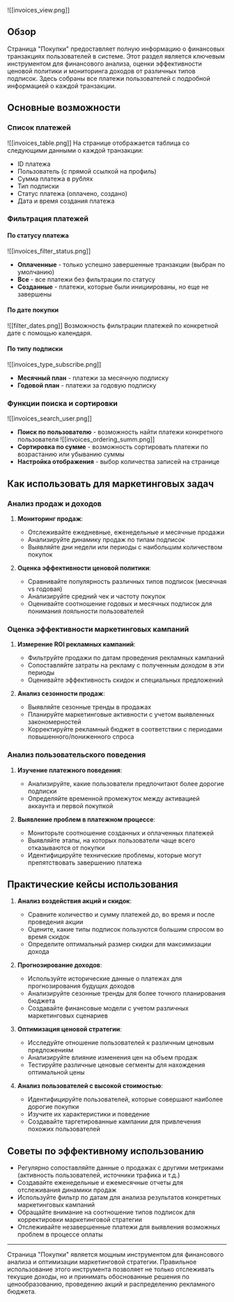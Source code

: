 ![[invoices_view.png]]
## Обзор

Страница "Покупки" предоставляет полную информацию о финансовых транзакциях пользователей в системе. Этот раздел является ключевым инструментом для финансового анализа, оценки эффективности ценовой политики и мониторинга доходов от различных типов подписок. Здесь собраны все платежи пользователей с подробной информацией о каждой транзакции.

## Основные возможности

### Список платежей

![[invoices_table.png]]
На странице отображается таблица со следующими данными о каждой транзакции:
- ID платежа
- Пользователь (с прямой ссылкой на профиль)
- Сумма платежа в рублях
- Тип подписки
- Статус платежа (оплачено, создано)
- Дата и время создания платежа

### Фильтрация платежей

#### По статусу платежа
![[invoices_filter_status.png]]
- **Оплаченные** - только успешно завершенные транзакции (выбран по умолчанию)
- **Все** - все платежи без фильтрации по статусу
- **Созданные** - платежи, которые были инициированы, но еще не завершены

#### По дате покупки
![[filter_dates.png]]
Возможность фильтрации платежей по конкретной дате с помощью календаря.

#### По типу подписки
![[invoices_type_subscribe.png]]
- **Месячный план** - платежи за месячную подписку
- **Годовой план** - платежи за годовую подписку

### Функции поиска и сортировки

![[invoices_search_user.png]]
- **Поиск по пользователю** - возможность найти платежи конкретного пользователя
![[invoices_ordering_summ.png]]
- **Сортировка по сумме** - возможность сортировать платежи по возрастанию или убыванию суммы
- **Настройка отображения** - выбор количества записей на странице

## Как использовать для маркетинговых задач

### Анализ продаж и доходов

1. **Мониторинг продаж**:
   - Отслеживайте ежедневные, еженедельные и месячные продажи
   - Анализируйте динамику продаж по типам подписок
   - Выявляйте дни недели или периоды с наибольшим количеством покупок

2. **Оценка эффективности ценовой политики**:
   - Сравнивайте популярность различных типов подписок (месячная vs годовая)
   - Анализируйте средний чек и частоту покупок
   - Оценивайте соотношение годовых и месячных подписок для понимания лояльности пользователей

### Оценка эффективности маркетинговых кампаний

1. **Измерение ROI рекламных кампаний**:
   - Фильтруйте продажи по датам проведения рекламных кампаний
   - Сопоставляйте затраты на рекламу с полученным доходом в эти периоды
   - Оценивайте эффективность скидок и специальных предложений

2. **Анализ сезонности продаж**:
   - Выявляйте сезонные тренды в продажах
   - Планируйте маркетинговые активности с учетом выявленных закономерностей
   - Корректируйте рекламный бюджет в соответствии с периодами повышенного/пониженного спроса

### Анализ пользовательского поведения

1. **Изучение платежного поведения**:
   - Анализируйте, какие пользователи предпочитают более дорогие подписки
   - Определяйте временной промежуток между активацией аккаунта и первой покупкой

2. **Выявление проблем в платежном процессе**:
   - Мониторьте соотношение созданных и оплаченных платежей
   - Выявляйте этапы, на которых пользователи чаще всего отказываются от покупки
   - Идентифицируйте технические проблемы, которые могут препятствовать завершению платежа

## Практические кейсы использования

1. **Анализ воздействия акций и скидок**:
   - Сравните количество и сумму платежей до, во время и после проведения акции
   - Оцените, какие типы подписок пользуются большим спросом во время скидок
   - Определите оптимальный размер скидки для максимизации дохода

2. **Прогнозирование доходов**:
   - Используйте исторические данные о платежах для прогнозирования будущих доходов
   - Анализируйте сезонные тренды для более точного планирования бюджета
   - Создавайте финансовые модели с учетом различных маркетинговых сценариев

3. **Оптимизация ценовой стратегии**:
   - Исследуйте отношение пользователей к различным ценовым предложениям
   - Анализируйте влияние изменения цен на объем продаж
   - Тестируйте различные ценовые сегменты для нахождения оптимальной цены

4. **Анализ пользователей с высокой стоимостью**:
   - Идентифицируйте пользователей, которые совершают наиболее дорогие покупки
   - Изучите их характеристики и поведение
   - Создавайте таргетированные кампании для привлечения похожих пользователей

## Советы по эффективному использованию

- Регулярно сопоставляйте данные о продажах с другими метриками (активность пользователей, источники трафика и т.д.)
- Создавайте еженедельные и ежемесячные отчеты для отслеживания динамики продаж
- Используйте фильтр по датам для анализа результатов конкретных маркетинговых кампаний
- Обращайте внимание на соотношение типов подписок для корректировки маркетинговой стратегии
- Отслеживайте незавершенные платежи для выявления возможных проблем в процессе оплаты

---

Страница "Покупки" является мощным инструментом для финансового анализа и оптимизации маркетинговой стратегии. Правильное использование этого инструмента позволяет не только отслеживать текущие доходы, но и принимать обоснованные решения по ценообразованию, проведению акций и распределению рекламного бюджета.
